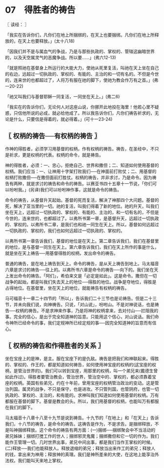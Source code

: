 # 07　得胜者的祷告



〖 读经： 〗

「我实在告诉你们，凡你们在地上所捆绑的，在天上也要捆绑。凡你们在地上所释放的，在天上也要释放。」(太十八18)

「因我们并不是与属血气的争战，乃是与那些执政的、掌权的、管辖这幽暗世界的，以及天空属灵气的恶魔争战。所以要……」(弗六12-13)

「就是照祂在基督身上所运行的大能大力，使祂从死里复活，叫祂在天上坐在自己的右边，远超过一切执政的、掌权的、有能的、主治的和一切有名的。不但是今世的，连来世的也都超过了，人将万有服在祂的脚下，使祂为教会作万有之首。」(弗一20-22)

「祂又叫我们与基督耶稣一同复活，一同坐在天上。」(弗二6)

「我实在的告诉你们，无论何人对这座山说，你挪开此地投在海里！他若心里不疑惑，只信他所说的必成，就必给他成了。所以我告诉你们，凡你们祷告祈求的，无论是什么，只要信是得着的，就必得着。」(可十一23-24)



## 〖 权柄的祷告──有权柄的祷告 〗

作神的得胜者，必须学习用基督的权柄，作有权柄的祷告。祷告，在圣经中，不只是祈求，更是权柄的代表。权柄的命令，就是祷告。

神的得胜者，必须：一、忠心，拒绝自己、世界和撒但；二、知道如何使用基督的权柄。我们应当：一、让神用十字架打败我们──在神面前打败仗；二、用基督的权柄打败撒但──在撒但面前打胜仗。权柄的祷告，并非求讨，乃是命令。因为祷告有两种，就是求讨的祷告和命令的祷告。以赛亚书四十五章十一节说，「你们可以吩咐我。」(另译)我们可以吩咐神作事，这就是命令的祷告。

命令的祷告，从基督升天起始。基督的死而复活，解决了神那四个大问题。基督的死，解决了亚当里的一切。祂的复活，叫我们得着了新的地位。祂的升天，叫我们坐在天上，远超过一切执政的、掌权的、有能的、主治的，和一切有名的，不但是今世的，连来世的，也都超过了。以弗所书第一章，是基督升天，远超过一切执政的、掌权的。以弗所书二章，是我们也和祂一同生在天上。所以，基督如何远超过一切执政的、掌权的，我们也如何远超过一切执政的、掌权的。

以弗所书第一章告诉我们，基督的地位是在天上。第二章告诉我们，我们在基督里的地位，是与基督一同生在天上。第六章告诉我们，我们在天上所作的事是什么，就是坐在天上祷告──用基督得胜的权柄，发出命令的祷告。

普通的祷告，是在地上祷告到天上。命令的祷告，是从天上祷告到地上。马太福音六章是求讨的祷告──往上的。以弗所书六章是命令的祷告──向下的。我们坐在天上发出命令的祷告。「阿们」，希伯来文是「必定是如此」。这是命令。撒但在一切战争的起始，都是叫我们失去天上的地位──得胜的地位。战争是夺地位，得胜是占得地位。在基督里，坐在天上的地位，就能祷告有权柄的祷告。

马可福音十一章二十四节的「所以」，告诉我们二十三节也是论祷告。但是二十三节，并未向我们说，向神祷告。只说，「对山说」，吩咐山。不是对神说话，也是祷告──权柄的祷告。不是求神来作事，乃是将神的权柄拿来，去对付山──拦阻我的事。完全的信心，是出于完全知道神的旨意。只能用这个信心，对山说话。我们命令神所已经命令的事，我们定规神所已经定规的事──因完全知道神的旨意而有信心。



## 〖 权柄的祷告和作得胜者的关系 〗

坐在宝座上的是神，是主。服在宝座下的是仇敌。祷告是把我们和神联起来。得胜的、掌权的、作王的，都是知道如何祷告，如何使用神宝座的权柄的(这宝座的权柄，是管治世界的)。我们可以转到宝座，用那里的权柄，叫一个弟兄来(戴德生曾如此作过)。得胜者要管治教会，管治世界，管治空中的、掌权的，都必须靠着宝座的权柄。英国有些弟兄，约在十年前，曾用宝座的权柄管治政治的变动。这是管治列国。属灵的战争，不只是保守，也是进攻。不只管列国，也管阴府，也管一切执政的、掌权的、主治的，和有能的。求神叫我们知道如何使用基督的权柄。万有都服在基督的脚下。基督是教会的头。所以，我们用基督的权柄，也能叫万有都服在我们的脚下。

马太福音十八章十八至十九节是说到祷告。十九节的「在地上」和「在天上」告诉我们，十八节的祷告，是命令的祷告。这祷告是作为，不是求告。是捆绑释放，不是叫神捆绑释放。这个命令的祷告有两方面：(一)捆绑──捆绑聚会中不当活动的弟兄姊妹；捆绑打搅工作的世人；捆绑邪灵鬼魔；捆绑撒但和它一切的作为。我们能作王管理一切。几时世界出事，弟兄中间出事，都是我们当作王掌权的时候。(二)释放──我们也能释放人。释放退缩的弟兄；释放当出来作工的弟兄；释放人的钱，拿出来为神用；释放神的真理。我们是神所差来的大使，在这地上能享治外法权。我们能叫天来地上掌权。
